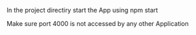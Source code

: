 In the project directiry start the App using npm start 

Make sure port 4000 is not accessed by any other Application
